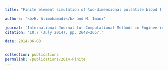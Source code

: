 ```yaml
---
title: "Finite element simulation of two-dimensional pulsatile blood flow through a stenosed artery in the presence of external magnetic field [[Link]](https://www.tandfonline.com/doi/abs/10.1080/15502287.2014.915253)"

authors: '<b>H. Alimohamadi</b> and M. Imani'

journal: 'International Journal for Computational Methods in Engineering Science & Mechanics'
citation: '10.7 (July 2014), pp. 2648–2657.'

date: 2014-06-08


collection: publications
permalink: /publications/2014-Finite
---
```


